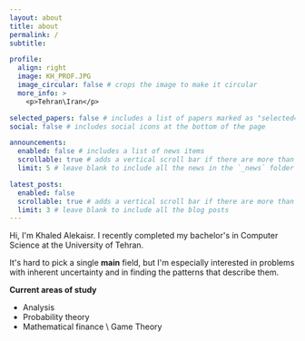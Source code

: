 ```yaml
---
layout: about
title: about
permalink: /
subtitle:

profile:
  align: right
  image: KH_PROF.JPG
  image_circular: false # crops the image to make it circular
  more_info: >
    <p>Tehran\Iran</p>

selected_papers: false # includes a list of papers marked as "selected={true}"
social: false # includes social icons at the bottom of the page

announcements:
  enabled: false # includes a list of news items
  scrollable: true # adds a vertical scroll bar if there are more than 3 news items
  limit: 5 # leave blank to include all the news in the `_news` folder

latest_posts:
  enabled: false
  scrollable: true # adds a vertical scroll bar if there are more than 3 new posts items
  limit: 3 # leave blank to include all the blog posts
---
```


Hi, I'm Khaled Alekaisr. I recently completed my bachelor's in Computer Science at the University of Tehran.

It's hard to pick a single **main** field, but I'm especially interested in problems with inherent uncertainty and in finding the patterns that describe them.

**Current areas of study**
- Analysis
- Probability theory
- Mathematical finance \ Game Theory
